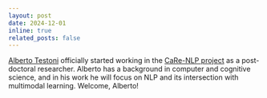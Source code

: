 ```yaml
---
layout: post
date: 2024-12-01
inline: true
related_posts: false
---
```


[Alberto Testoni](https://albertotestoni.github.io/) officially started working in the [CaRe-NLP project](projects/carenlp_project) as a post-doctoral researcher. Alberto has a background in computer and cognitive science, and in his work he will focus on NLP and its intersection with multimodal learning. Welcome, Alberto!
